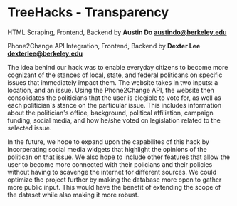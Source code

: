 # TreeHacks - Transparency

HTML Scraping, Frontend, Backend by **Austin Do austindo@berkeley.edu**

Phone2Change API Integration, Frontend, Backend by **Dexter Lee dexterlee@berkeley.edu**


The idea behind our hack was to enable everyday citizens to become more cognizant of the stances of local, state, and federal politicans on specific issues that immediately impact them.  The website takes in two inputs: a location, and an issue.  Using the Phone2Change API, the website then consolidates the politicians that the user is elegible to vote for, as well as each politician's stance on the particular issue.  This includes information about the politician's office, background, political affiliation, campaign funding, social media, and how he/she voted on legislation related to the selected issue.

In the future, we hope to expand upon the capabilites of this hack by incorperating social media widgets that highlight the opinions of the politican on that issue.  We also hope to include other features that allow the user to become more connected with their policians and their policies without having to scavenge the internet for different sources.  We could optimize the project further by making the database more open to gather more public input.  This would have the benefit of extending the scope of the dataset while also making it more robust.
